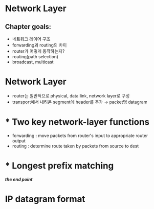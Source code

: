 # Network Layer  

## Chapter goals:
* 네트워크 레이어 구조    
* forwarding과 routing의 차이  
* router가 어떻게 동작하는지?  
* routing(path selection)  
* broadcast, multicast  

# Network Layer  
* router는 일반적으로 physical, data link, network layer로 구성  
* transport에서 내려온 segment에 header를 추가 → packet명 datagram  

# * Two key network-layer functions  
* forwarding : move packets from router's input to appropriate router output  
* routing : determine route taken by packets from source to dest  

# * Longest prefix matching  



<b>*the end point*</b>  

# IP datagram format  
